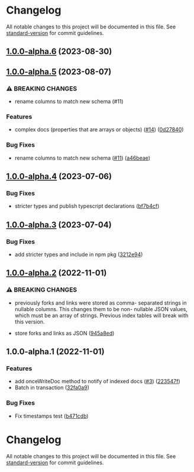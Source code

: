 # Changelog

All notable changes to this project will be documented in this file. See [standard-version](https://github.com/conventional-changelog/standard-version) for commit guidelines.

## [1.0.0-alpha.6](https://github.com/digidem/mapeo-sqlite-indexer/compare/v1.0.0-alpha.5...v1.0.0-alpha.6) (2023-08-30)

## [1.0.0-alpha.5](https://github.com/digidem/mapeo-sqlite-indexer/compare/v1.0.0-alpha.4...v1.0.0-alpha.5) (2023-08-07)

### ⚠ BREAKING CHANGES

- rename columns to match new schema (#11)

### Features

- complex docs (properties that are arrays or objects) ([#14](https://github.com/digidem/mapeo-sqlite-indexer/issues/14)) ([0d27840](https://github.com/digidem/mapeo-sqlite-indexer/commit/0d27840fd910897fea1269fb891cc4edf0443a3d))

### Bug Fixes

- rename columns to match new schema ([#11](https://github.com/digidem/mapeo-sqlite-indexer/issues/11)) ([a46beae](https://github.com/digidem/mapeo-sqlite-indexer/commit/a46beae2ae27f63edb0080f261d983b9df333b77))

## [1.0.0-alpha.4](https://github.com/digidem/mapeo-sqlite-indexer/compare/v1.0.0-alpha.2...v1.0.0-alpha.4) (2023-07-06)

### Bug Fixes

- stricter types and publish typescript declarations ([bf7b4cf](https://github.com/digidem/mapeo-sqlite-indexer/commit/bf7b4cf10c8bbf051daf6938b64b7a843fc2248c))

## [1.0.0-alpha.3](https://github.com/digidem/mapeo-sqlite-indexer/compare/v1.0.0-alpha.2...v1.0.0-alpha.3) (2023-07-04)

### Bug Fixes

- add stricter types and include in npm pkg ([3212e94](https://github.com/digidem/mapeo-sqlite-indexer/commit/3212e947332db55d61aef3df1fe3df0f3ea75bdd))

## [1.0.0-alpha.2](https://github.com/digidem/mapeo-sqlite-indexer/compare/v1.0.0-alpha.1...v1.0.0-alpha.2) (2022-11-01)

### ⚠ BREAKING CHANGES

- previously forks and links were stored as comma-
  separated strings in nullable columns. This changes them to be non-
  nullable JSON values, which must be an array of strings. Previous index
  tables will break with this version.

- store forks and links as JSON ([945a8ed](https://github.com/digidem/mapeo-sqlite-indexer/commit/945a8edea0d52de41427e4e73c4f937847ec2fef))

## 1.0.0-alpha.1 (2022-11-01)

### Features

- add onceWriteDoc method to notify of indexed docs ([#3](https://github.com/digidem/mapeo-sqlite-indexer/issues/3)) ([223547f](https://github.com/digidem/mapeo-sqlite-indexer/commit/223547f592ba3b436594da2a5c69d5aa5bb55444))
- Batch in transaction ([32fa0a9](https://github.com/digidem/mapeo-sqlite-indexer/commit/32fa0a91f6145d416772e52009b169199d55df09))

### Bug Fixes

- Fix timestamps test ([b471cdb](https://github.com/digidem/mapeo-sqlite-indexer/commit/b471cdb9afdd3ed5108cf40a0f656f5022f2687a))

# Changelog

All notable changes to this project will be documented in this file. See [standard-version](https://github.com/conventional-changelog/standard-version) for commit guidelines.
